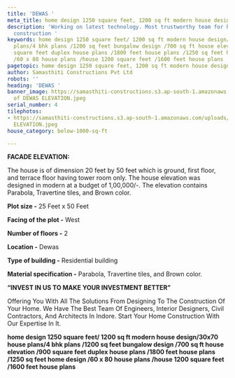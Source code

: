 ```yaml
---
title: 'DEWAS '
meta_title: home design 1250 square feet, 1200 sq ft modern house design.
description: 'Working on latest technology. Most trustworthy team for house c& building
  construction '
keywords: home design 1250 square feet/ 1200 sq ft modern house design/30x70 house
  plans/4 bhk plans /1200 sq feet bungalow design /700 sq ft house elevation /900
  square feet duplex house plans /1800 feet house plans /1250 sq feet home design
  /60 x 80 house plans /house 1200 square feet /1600 feet house plans
pagetopic: home design 1250 square feet, 1200 sq ft modern house design.
author: Samasthiti Constructions Pvt Ltd
robots: ''
heading: 'DEWAS '
banner_image: https://samasthiti-constructions.s3.ap-south-1.amazonaws.com/uploads/Copy
  of DEWAS ELEVATION.jpeg
serial_number: 4
tilephotos:
- https://samasthiti-constructions.s3.ap-south-1.amazonaws.com/uploads/Copy of DEWAS
  ELEVATION.jpeg
house_category: below-1000-sq-ft

---
```

**FACADE ELEVATION:**

The house is of dimension 20 feet by 50 feet which is ground, first floor, and terrace floor having tower room only. The house elevation was designed in modern at a budget of 1,00,000/-. The elevation contains Parabola, Travertine tiles, and Brown color.

**Plot size -** 25 Feet x 50 Feet

**Facing of the plot -** West

**Number of floors -** 2

**Location -** Dewas

**Type of building -** Residential building

**Material specification -** Parabola, Travertine tiles, and Brown color.

**“INVEST IN US TO MAKE YOUR INVESTMENT BETTER”**

Offering You With All The Solutions From Designing To The Construction Of Your Home. We Have The Best Team Of Engineers, Interior Designers, Civil Contractors, And Architects In Indore. Start Your Home Construction With Our Expertise In It.

**home design 1250 square feet/ 1200 sq ft modern house design/30x70 house plans/4 bhk plans /1200 sq feet bungalow design /700 sq ft house elevation /900 square feet duplex house plans /1800 feet house plans /1250 sq feet home design /60 x 80 house plans /house 1200 square feet /1600 feet house plans**